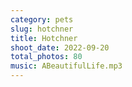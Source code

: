 ```yaml
---
category: pets
slug: hotchner
title: Hotchner
shoot_date: 2022-09-20
total_photos: 80
music: ABeautifulLife.mp3
---
```

